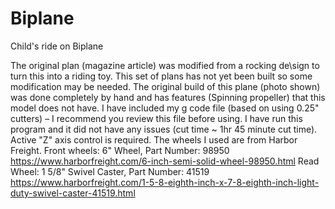 # Biplane

Child's ride on Biplane

The original plan (magazine article) was modified from a rocking de\sign to turn this into a riding toy. 
This set of plans has not yet been built so some modification may be needed. 
The original build of this plane (photo shown) was done completely by hand and has features 
(Spinning propeller) that this model does not have.
I have included my g code file (based on using 0.25" cutters) – I recommend you review this file before using. I have run this program and it did not have any issues (cut time ~ 1hr 45 minute cut time). 
Active "Z" axis control is required. 
The wheels I used are from Harbor Freight.
Front wheels: 6" Wheel, Part Number: 98950
https://www.harborfreight.com/6-inch-semi-solid-wheel-98950.html
Read Wheel: 1 5/8"   Swivel Caster, Part Number: 41519
https://www.harborfreight.com/1-5-8-eighth-inch-x-7-8-eighth-inch-light-duty-swivel-caster-41519.html
